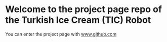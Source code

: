 # Welcome to the project page repo of the Turkish Ice Cream (TIC) Robot 

You can enter the project page with www.github.com
